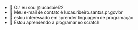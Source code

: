 - 👋 Olá eu sou @lucasbiel22
- 👀 Meu e-mail de contato é lucas.ribeiro.santos.pr.gov.br
- 🌱 estou interessado em aprender linguagem de programação
- 💞️ Estou aprendendo a programar no scratch
